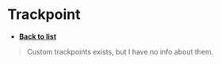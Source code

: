 # Trackpoint
- [**Back to list**](https://github.com/Evv1L/thinkpad-x230-upgrades/blob/main/README.md)

> Custom trackpoints exists, but I have no info about them.
